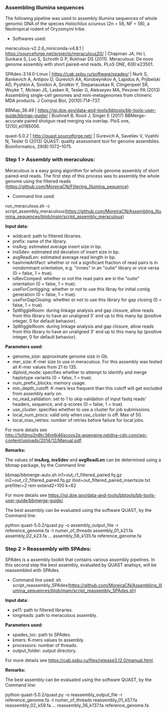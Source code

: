 ### Assembling Illumina sequences

The following pipeline was used to assembly Illumina sequences of whole genomic DNA of the species *Holochilus sciureus* (2n = 56, NF = 56), a Neotropical rodent of Oryzomyini tribe.

- Softwares used:

meraculous-v2.2.6_miniconda-v4.8.1 | https://sourceforge.net/projects/meraculous20/ | Chapman JA, Ho I, Sunkara S, Luo S, Schroth G P, Rokhsar DS (2011). Meraculous: De novo genome assembly with short paired-end reads. PLoS ONE, 6(8):e23501.

SPAdes-3.14.0-Linux | https://cab.spbu.ru/software/spades/ | Nurk S, Bankevich A, Antipov D, Gurevich AA, Korobeynikov A, Lapidus A, Prjibelski AD, Pyshkin A, Sirotkin A, Sirotkin Y, Stepanauskas R, Clingenpeel SR, Woyke T, Mclean JS, Lasken R, Tesler G, Alekseyev MA, Pevzner PA (2013) Assembling single-cell genomes and mini-metagenomes from chimeric MDA products. J Comput Biol, 20(10):714–737.

BBMap_38.49 | https://jgi.doe.gov/data-and-tools/bbtools/bb-tools-user-guide/bbmap-guide/ | Bushnell B, Rood J, Singer E (2017) BBMerge–accurate paired shotgun read merging via overlap. PloS one, 12(10),e0185056.

quast-5.0.2 | http://quast.sourceforge.net/ | Gurevich A, Saveliev V, Vyahhi N, Tesler G (2013) QUAST: quality assessment tool for genome assemblies. Bioinformatics, 29(8):1072–1075.

### Step 1 > Assembly with meraculous:

Meraculous is a easy going algorithm for whole genome assembly of short paired-end reads. The first step of this process was to assembly the whole genome using the filtered reads (https://github.com/MoreiraCN/Filtering_Illumina_sequence).

- Command line used:

run_meraculous.sh -c script_assembly_meraculous(https://github.com/MoreiraCN/Assembling_Illumina_sequences/blob/main/script_assembly_meraculous)

**Input data:**

- wildcard: path to filtered libraries.
- prefix: name of the library.
- insAvg: estimated average insert size in bp.
- insSdev: estimated std deviation of insert size in bp.
- avgReadLen: estimated average read length in bp.
- hasInnieArtifact: whether or not a significant fraction of read pairs is in nondominant orientation, e.g. "innies" in an "outie" library or vice versa (0 = false, 1 = true).
- isRevComped: whether or not the read pairs are in the "outie" orientation (0 = false, 1 = true).
- useForContigging: whether or not to use this libray for initial contig generation (0 = false, 1 = true).
- useForGapClosing: whether or not to use this library for gap closing (0 = false, 1 = true).
- 5pWiggleRoom: during linkage analysis and gap closure, allow reads from this library to have an unaligned 5' end up to this many bp (positive integer, 0 for default behavior).
- 3pWiggleRoom: during linkage analysis and gap closure, allow reads from this library to have an unaligned 3' end up to this many bp (positive integer, 0 for default behavior).

**Parameters used:**

- genome_size: approximate genome size in Gb.
- mer_size: *K*-mer size to use in meraculous. For this assembly was tested all *K*-mer values from 21 to 135.
- diploid_mode: specifies whether to attempt to identify and merge haplotype variants (0 = false, 1 = true).
- num_prefix_blocks: memory usage.
- min_depth_cutoff: *K*-mers less frequent than this cutoff will get excluded from assembly early on.
- no_read_validation: set to 1 to skip validation of input fastq reads' headers, sequence, and q-scores (0 = false, 1 = true).
- use_cluster: specifies whether to use a cluster for job submissions.
- local_num_procs: valid only when *use_cluster* is off. Max of 50.
- local_max_retries: number of retries before failure for local jobs.

For more details see http://1ofdmq2n8tc36m6i46scovo2e.wpengine.netdna-cdn.com/wp-content/uploads/2014/12/Manual.pdf.

**Remarks:**

The values of **insAvg, insSdev** and **avgReadLen** can be determined using a bbmap package, by the Command line:

bbmap/bbmerge-auto.sh in1=out_r1_filtered_paired.fq.gz in2=out_r2_filtered_paired.fq.gz ihist=out_filtered_paired_insertsize.txt prefilter=2 rem extend2=100 k=62

For more details see https://jgi.doe.gov/data-and-tools/bbtools/bb-tools-user-guide/bbmerge-guide/.

The best assembly can be evaluated using the software QUAST, by the Command line: 

python quast-5.0.2/quast.py -o assembly_output_file -r reference_genome.fa -t numer_of_threads assembly_01_k21.fa assembly_02_k23.fa ... assembly_58_k135.fa reference_genome.fa

### Step 2 > Reassembly with SPAdes:

SPAdes is a assembly toolkit that contains various assembly pipelines. In this second step the best assembly, evaluated by QUAST analisys, will be reassembled with SPAdes.

- Command line used: sh script_reassembly_SPAdes(https://github.com/MoreiraCN/Assembling_Illumina_sequences/blob/main/script_reassembly_SPAdes.sh)

**Input data:**

- pe11: path to filtered libraries.
- longreads: path to meraculous assembly.

**Parameters used:**

- spades_loc: path to SPAdes.
- kmers: K-mers values to assembly.
- processors: number of threads.
- output_folder: output directory.

For more details see https://cab.spbu.ru/files/release3.12.0/manual.html.

**Remarks:**

The best assembly can be evaluated using the software QUAST, by the Command line: 

python quast-5.0.2/quast.py -o reassembly_output_file -r reference_genome.fa -t numer_of_threads reassembly_01_k57.fa reassembly_02_k59.fa ... reassembly_36_k137.fa reference_genome.fa
